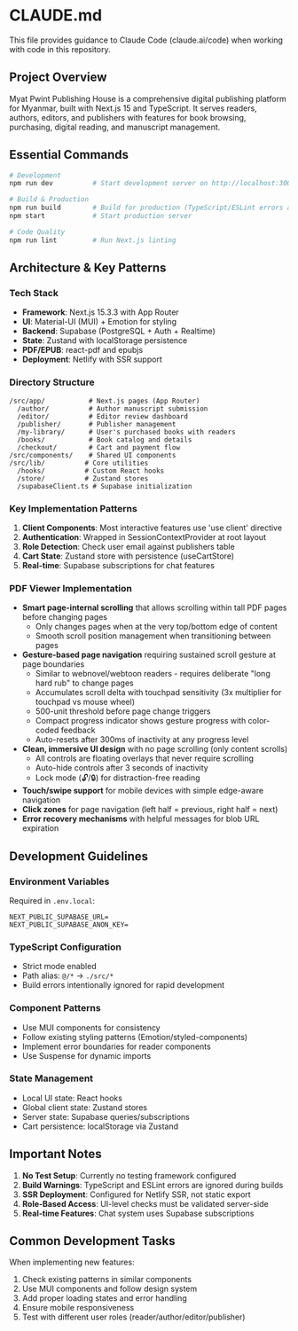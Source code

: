 # CLAUDE.md

This file provides guidance to Claude Code (claude.ai/code) when working with code in this repository.

## Project Overview

Myat Pwint Publishing House is a comprehensive digital publishing platform for Myanmar, built with Next.js 15 and TypeScript. It serves readers, authors, editors, and publishers with features for book browsing, purchasing, digital reading, and manuscript management.

## Essential Commands

```bash
# Development
npm run dev          # Start development server on http://localhost:3000

# Build & Production
npm run build        # Build for production (TypeScript/ESLint errors are ignored)
npm start            # Start production server

# Code Quality
npm run lint         # Run Next.js linting
```

## Architecture & Key Patterns

### Tech Stack
- **Framework**: Next.js 15.3.3 with App Router
- **UI**: Material-UI (MUI) + Emotion for styling
- **Backend**: Supabase (PostgreSQL + Auth + Realtime)
- **State**: Zustand with localStorage persistence
- **PDF/EPUB**: react-pdf and epubjs
- **Deployment**: Netlify with SSR support

### Directory Structure
```
/src/app/           # Next.js pages (App Router)
  /author/          # Author manuscript submission
  /editor/          # Editor review dashboard
  /publisher/       # Publisher management
  /my-library/      # User's purchased books with readers
  /books/           # Book catalog and details
  /checkout/        # Cart and payment flow
/src/components/    # Shared UI components
/src/lib/          # Core utilities
  /hooks/          # Custom React hooks
  /store/          # Zustand stores
  /supabaseClient.ts # Supabase initialization
```

### Key Implementation Patterns

1. **Client Components**: Most interactive features use 'use client' directive
2. **Authentication**: Wrapped in SessionContextProvider at root layout
3. **Role Detection**: Check user email against publishers table
4. **Cart State**: Zustand store with persistence (useCartStore)
5. **Real-time**: Supabase subscriptions for chat features

### PDF Viewer Implementation
- **Smart page-internal scrolling** that allows scrolling within tall PDF pages before changing pages
  - Only changes pages when at the very top/bottom edge of content
  - Smooth scroll position management when transitioning between pages
- **Gesture-based page navigation** requiring sustained scroll gesture at page boundaries
  - Similar to webnovel/webtoon readers - requires deliberate "long hard rub" to change pages
  - Accumulates scroll delta with touchpad sensitivity (3x multiplier for touchpad vs mouse wheel)
  - 500-unit threshold before page change triggers
  - Compact progress indicator shows gesture progress with color-coded feedback
  - Auto-resets after 300ms of inactivity at any progress level
- **Clean, immersive UI design** with no page scrolling (only content scrolls)
  - All controls are floating overlays that never require scrolling
  - Auto-hide controls after 3 seconds of inactivity
  - Lock mode (🔓/🔒) for distraction-free reading
- **Touch/swipe support** for mobile devices with simple edge-aware navigation
- **Click zones** for page navigation (left half = previous, right half = next)
- **Error recovery mechanisms** with helpful messages for blob URL expiration

## Development Guidelines

### Environment Variables
Required in `.env.local`:
```
NEXT_PUBLIC_SUPABASE_URL=
NEXT_PUBLIC_SUPABASE_ANON_KEY=
```

### TypeScript Configuration
- Strict mode enabled
- Path alias: `@/*` → `./src/*`
- Build errors intentionally ignored for rapid development

### Component Patterns
- Use MUI components for consistency
- Follow existing styling patterns (Emotion/styled-components)
- Implement error boundaries for reader components
- Use Suspense for dynamic imports

### State Management
- Local UI state: React hooks
- Global client state: Zustand stores
- Server state: Supabase queries/subscriptions
- Cart persistence: localStorage via Zustand

## Important Notes

1. **No Test Setup**: Currently no testing framework configured
2. **Build Warnings**: TypeScript and ESLint errors are ignored during builds
3. **SSR Deployment**: Configured for Netlify SSR, not static export
4. **Role-Based Access**: UI-level checks must be validated server-side
5. **Real-time Features**: Chat system uses Supabase subscriptions

## Common Development Tasks

When implementing new features:
1. Check existing patterns in similar components
2. Use MUI components and follow design system
3. Add proper loading states and error handling
4. Ensure mobile responsiveness
5. Test with different user roles (reader/author/editor/publisher)